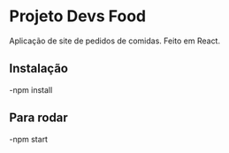 # Projeto Devs Food 

Aplicação de site de pedidos de comidas. Feito em React. 

## Instalação
-npm install 

## Para rodar 
-npm start